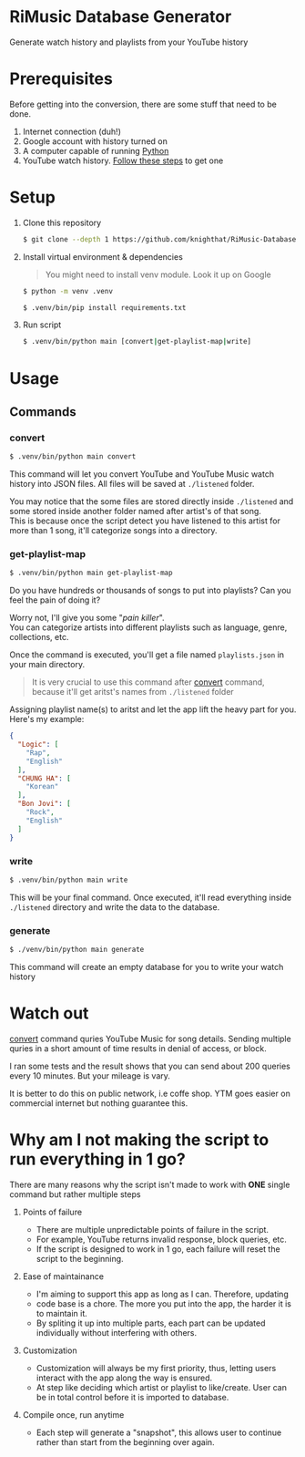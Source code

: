 <p align="center">
    <h1>RiMusic Database Generator</h1>
    <p>Generate watch history and playlists from your YouTube history</p>
</p>

# Prerequisites

Before getting into the conversion, there are some stuff that need to be done.

1. Internet connection (duh!)
2. Google account with history turned on
3. A computer capable of running [Python](https://www.python.org/)
4. YouTube watch history. [Follow these steps](https://github.com/knighthat/RiMusic-Database-Generator/wiki/retrieve-youtube-watch-history-from-youtube-takeout) to get one

# Setup

1. Clone this repository 

    ```sh
    $ git clone --depth 1 https://github.com/knighthat/RiMusic-Database-Generator && cd RiMusic-Database-Generator
    ```
2. Install virtual environment & dependencies

    > You might need to install venv module. Look it up on Google

    ```sh
    $ python -m venv .venv
    ```

    ```sh
    $ .venv/bin/pip install requirements.txt
    ```
3. Run script

    ```sh
    $ .venv/bin/python main [convert|get-playlist-map|write]
    ```

# Usage

## Commands

### convert

```sh
$ .venv/bin/python main convert
```

This command will let you convert YouTube and YouTube Music watch history into JSON files. All files will be saved at `./listened` folder.

You may notice that the some files are stored directly inside `./listened` and some stored inside another folder named after artist's of that song.\
This is because once the script detect you have listened to this artist for more than 1 song, it'll categorize songs into a directory.

### get-playlist-map

```sh
$ .venv/bin/python main get-playlist-map
```

Do you have hundreds or thousands of songs to put into playlists? Can you feel the pain of doing it?

Worry not, I'll give you some "_pain killer_".\
You can categorize artists into different playlists such as language, genre, collections, etc.

Once the command is executed, you'll get a file named `playlists.json` in your main directory.

> It is very crucial to use this command after [convert](#convert) command, because it'll get aritst's names from `./listened` folder

Assigning playlist name(s) to aritst and let the app lift the heavy part for you. Here's my example:

```json
{
  "Logic": [
    "Rap",
    "English"
  ],
  "CHUNG HA": [
    "Korean"
  ],
  "Bon Jovi": [
    "Rock",
    "English"
  ]
}
```

### write

```sh
$ .venv/bin/python main write
```

This will be your final command. Once executed, it'll read everything inside `./listened` directory and write the data to the database.

### generate

```sh
$ ./venv/bin/python main generate
```

This command will create an empty database for you to write your watch history


# Watch out

[convert](#convert) command quries YouTube Music for song details.
Sending multiple quries in a short amount of time results in denial of access, or block.

I ran some tests and the result shows that you can send about 200 queries every 10 minutes. But your mileage is vary.

It is better to do this on public network, i.e coffe shop. YTM goes easier on commercial internet but nothing guarantee this.

# Why am I not making the script to run everything in **1** go?

There are many reasons why the script isn't made to work with **ONE** single command but rather multiple steps

1. Points of failure

    * There are multiple unpredictable points of failure in the script.
    * For example, YouTube returns invalid response, block queries, etc.
    * If the script is designed to work in 1 go, each failure will reset the
    script to the beginning.

2. Ease of maintainance

    * I'm aiming to support this app as long as I can. Therefore, updating
    * code base is a chore. The more you put into the app, the harder it is
    to maintain it.
    * By spliting it up into multiple parts, each part can be updated individually
    without interfering with others.

3. Customization

    * Customization will always be my first priority, thus, letting users
    interact with the app along the way is ensured.
    * At step like deciding which artist or playlist to like/create. 
    User can be in total control before it is imported to database.

4. Compile once, run anytime

    * Each step will generate a "snapshot", this allows user to continue
    rather than start from the beginning over again.